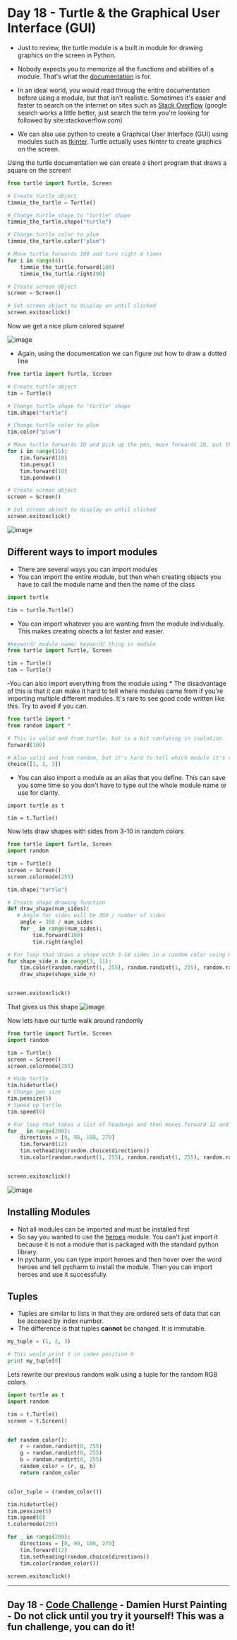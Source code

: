 # Day 18 - Turtle & the Graphical User Interface (GUI)

- Just to review, the turtle module is a built in module for drawing graphics on the screen in Python.
- Nobody expects you to memorize all the functions and abilities of a module. That's what the [documentation](https://docs.python.org/3/library/turtle.html) is for.
- In an ideal world, you would read throug the entire documentation before using a module, but that isn't realistic. Sometimes it's easier and faster to search on the internet on sites such as [Stack Overflow](https://stackoverflow.com/) (google search works a little better, just search the term you're looking for followed by site:stackoverflow.com)

- We can also use python to create a Graphical User Interface (GUI) using modules such as [tkinter](https://docs.python.org/3/library/tkinter.html). Turtle actually uses tkinter to create graphics on the screen.

Using the turtle documentation we can create a short program that draws a square on the screen!
```python
from turtle import Turtle, Screen

# Create turtle object
timmie_the_turtle = Turtle()

# Change turtle shape to "turtle" shape
timmie_the_turtle.shape("turtle")

# Change turtle color to plum
timmie_the_turtle.color("plum")

# Move turtle forwards 100 and turn right 4 times
for i in range(4):
    timmie_the_turtle.forward(100)
    timmie_the_turtle.right(90)

# Create screen object
screen = Screen()

# Set screen object to display on until clicked
screen.exitonclick()
```
Now we get a nice plum colored square!

![image ](https://user-images.githubusercontent.com/52113778/209012153-c453de29-f8e9-4e56-865b-8cac49d81bfa.png)

- Again, using the documentation we can figure out how to draw a dotted line
```python
from turtle import Turtle, Screen

# Create turtle object
tim = Turtle()

# Change turtle shape to "turtle" shape
tim.shape("turtle")

# Change turtle color to plum
tim.color("plum")

# Move turtle forwards 10 and pick up the pen, move forwards 10, put the pen down 15 times
for i in range(15):
    tim.forward(10)
    tim.penup()
    tim.forward(10)
    tim.pendown()

# Create screen object
screen = Screen()

# Set screen object to display on until clicked
screen.exitonclick()
```
![image](https://user-images.githubusercontent.com/52113778/209016889-a095feb7-308a-4f3e-b1ec-2fe807c9fb33.png)



## Different ways to import modules
- There are several ways you can import modules
- You can import the entire module, but then when creating objects you have to call the module name and then the name of the class
```python
import turtle

tim = turtle.Turtle()
```

- You can import whatever you are wanting from the module individually. This makes creating obects a lot faster and easier.
```python
#keyword/ module name/ keyword/ thing in module
from turtle import Turtle, Screen

tim = Turtle()
tom = Turtle()
```

-You can also import everything from the module using * The disadvantage of this is that it can make it hard to tell where modules came from if you're importing multiple different modules. It's rare to see good code written like this. Try to avoid if you can.
```python
from turtle import *
from random import *

# This is valid and from turtle, but is a bit confusing in isolation
forward(100) 

# Also valid and from random, but it's hard to tell which module it's coming from when reading the code since we imported everything.
choice([1, 2, 3])
```

- You can also import a module as an alias that you define. This can save you some time so you don't have to type out the whole module name or use for clarity.
```ptyhon
import turtle as t

tim = t.Turtle()
```
Now lets draw shapes with sides from 3-10 in random colors
```python
from turtle import Turtle, Screen
import random

tim = Turtle()
screen = Screen()
screen.colormode(255)

tim.shape("turtle")

# Create shape drawing function
def draw_shape(num_sides):
   # Angle for sides will be 360 / number of sides
    angle = 360 / num_sides
    for _ in range(num_sides):
        tim.forward(100)
        tim.right(angle)

# For loop that draws a shape with 3-10 sides in a random color using RGB.
for shape_side_n in range(3, 11):
    tim.color(random.randint(1, 255), random.randint(1, 255), random.randint(1, 255))
    draw_shape(shape_side_n)


screen.exitonclick()
```
That gives us this shape
![image](https://user-images.githubusercontent.com/52113778/209045479-01d5813d-09fd-454a-b525-6931adbe573d.png)

Now lets have our turtle walk around randomly
```python
from turtle import Turtle, Screen
import random

tim = Turtle()
screen = Screen()
screen.colormode(255)

# Hide turtle
tim.hideturtle()
# Change pen size
tim.pensize(5)
# Speed up turtle
tim.speed(0)

# For loop that takes a list of headings and then moves forward 12 and pickes a random heading and a random color
for _ in range(200):
    directions = [0, 90, 180, 270]
    tim.forward(12)
    tim.setheading(random.choice(directions))
    tim.color(random.randint(1, 255), random.randint(1, 255), random.randint(1, 255))


screen.exitonclick()
```
![image](https://user-images.githubusercontent.com/52113778/209048886-5dbf1517-c16d-4214-9fa8-01bf10ed37e6.png)



## Installing Modules
- Not all modules can be imported and must be installed first
- So say you wanted to use the [heroes](https://pypi.org/project/heroes/) module. You can't just import it because it is not a module that is packaged with the standard python library.
- In pycharm, you can type import heroes and then hover over the word heroes and tell pycharm to install the module. Then you can import heroes and use it successfully.

## Tuples
- Tuples are similar to lists in that they are ordered sets of data that can be accesed by index number.
- The difference is that tuples **cannot** be changed. It is immutable.
```python
my_tuple = (1, 2, 3)

# This would print 1 in index position 0
print my_tuple[0]
```
Lets rewrite our previous random walk using a tuple for the random RGB colors
```python
import turtle as t
import random

tim = t.Turtle()
screen = t.Screen()


def random_color():
    r = random.randint(0, 255)
    g = random.randint(0, 255)
    b = random.randint(0, 255)
    random_color = (r, g, b)
    return random_color


color_tuple = (random_color())

tim.hideturtle()
tim.pensize(5)
tim.speed(0)
t.colormode(255)

for _ in range(200):
    directions = [0, 90, 180, 270]
    tim.forward(12)
    tim.setheading(random.choice(directions))
    tim.color(random_color())

screen.exitonclick()
```
---
## Day 18 - [Code Challenge](https://github.com/TroyCaywood/Python/blob/main/100%20Days%20of%20Code/CodeChallenges/Day-18/readme.md) - Damien Hurst Painting - Do not click until you try it yourself! This was a fun challenge, you can do it!
